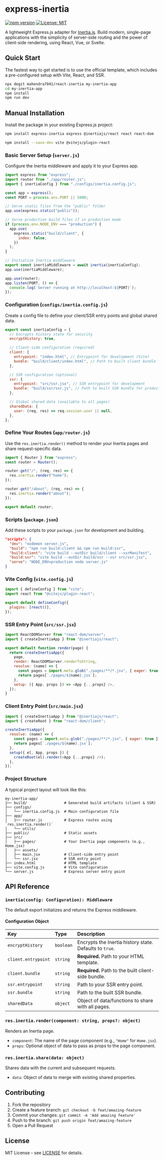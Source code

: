 # express-inertia

[![npm version](https://img.shields.io/npm/v/express-inertia)](https://www.npmjs.com/package/express-inertia)
[![License: MIT](https://img.shields.io/badge/License-MIT-yellow.svg)](https://opensource.org/licenses/MIT)

A lightweight Express.js adapter for [Inertia.js](https://inertiajs.com/). Build modern, single-page applications with the simplicity of server-side routing and the power of client-side rendering, using React, Vue, or Svelte.

## Quick Start

The fastest way to get started is to use the official template, which includes a pre-configured setup with Vite, React, and SSR.

```bash
npx degit mahendra7041/react-inertia my-inertia-app
cd my-inertia-app
npm install
npm run dev
```

## Manual Installation

Install the package in your existing Express.js project:

```bash
npm install express-inertia express @inertiajs/react react react-dom

npm install --save-dev vite @vitejs/plugin-react
```

### Basic Server Setup (`server.js`)

Configure the Inertia middleware and apply it to your Express app.

```javascript
import express from "express";
import router from "./app/router.js";
import { inertiaConfig } from "./configs/inertia.config.js";

const app = express();
const PORT = process.env.PORT || 5000;

// Serve static files from the "public" folder
app.use(express.static("public"));

// Serve production build files if in production mode
if (process.env.NODE_ENV === "production") {
  app.use(
    express.static("build/client", {
      index: false,
    })
  );
}

// Initialize Inertia middleware
export const inertiaMiddleware = await inertia(inertiaConfig);
app.use(inertiaMiddleware);

app.use(router);
app.listen(PORT, () => {
  console.log(`Server running at http://localhost:${PORT}`);
});
```

### Configuration (`configs/inertia.config.js`)

Create a config file to define your client/SSR entry points and global shared data.

```javascript
export const inertiaConfig = {
  // Encrypts history state for security
  encryptHistory: true,

  // Client-side configuration (required)
  client: {
    entrypoint: "index.html", // Entrypoint for development (Vite)
    bundle: "build/client/index.html", // Path to built client bundle for production
  },

  // SSR configuration (optional)
  ssr: {
    entrypoint: "src/ssr.jsx", // SSR entrypoint for development
    bundle: "build/ssr/ssr.js", // Path to built SSR bundle for production
  },

  // Global shared data (available to all pages)
  sharedData: {
    user: (req, res) => req.session.user || null,
  },
};
```

### Define Your Routes (`app/router.js`)

Use the `res.inertia.render()` method to render your Inertia pages and share request-specific data.

```javascript
import { Router } from "express";
const router = Router();

router.get("/", (req, res) => {
  res.inertia.render("home");
});

router.get("/about", (req, res) => {
  res.inertia.render("about");
});

export default router;
```

### Scripts (`package.json`)

Add these scripts to your `package.json` for development and building.

```json
"scripts": {
  "dev": "nodemon server.js",
  "build": "npm run build:client && npm run build:ssr",
  "build:client": "vite build --outDir build/client --ssrManifest",
  "build:ssr": "vite build --outDir build/ssr --ssr src/ssr.jsx",
  "serve": "NODE_ENV=production node server.js"
}
```

### Vite Config (`vite.config.js`)

```javascript
import { defineConfig } from "vite";
import react from "@vitejs/plugin-react";

export default defineConfig({
  plugins: [react()],
});
```

### SSR Entry Point (`src/ssr.jsx`)

```javascript
import ReactDOMServer from "react-dom/server";
import { createInertiaApp } from "@inertiajs/react";

export default function render(page) {
  return createInertiaApp({
    page,
    render: ReactDOMServer.renderToString,
    resolve: (name) => {
      const pages = import.meta.glob("./pages/**/*.jsx", { eager: true });
      return pages[`./pages/${name}.jsx`];
    },
    setup: ({ App, props }) => <App {...props} />,
  });
}
```

### Client Entry Point (`src/main.jsx`)

```javascript
import { createInertiaApp } from "@inertiajs/react";
import { createRoot } from "react-dom/client";

createInertiaApp({
  resolve: (name) => {
    const pages = import.meta.glob("./pages/**/*.jsx", { eager: true });
    return pages[`./pages/${name}.jsx`];
  },
  setup({ el, App, props }) {
    createRoot(el).render(<App {...props} />);
  },
});
```

### Project Structure

A typical project layout will look like this:

```
my-inertia-app/
├── build/                 # Generated build artifacts (client & SSR)
├── configs/
│   └── inertia.config.js  # Main configuration file
├── app/
│   ├── router.js          # Express routes using `res.inertia.render()`
│   └── utils/
├── public/                # Static assets
├── src/
│   ├── pages/             # Your Inertia page components (e.g., Home.jsx)
│   ├── assets/
│   ├── main.jsx           # Client-side entry point
│   └── ssr.jsx            # SSR entry point
├── index.html             # HTML template
├── vite.config.js         # Vite configuration
└── server.js              # Express server entry point
```

## API Reference

### `inertia(config: Configuration): Middleware`

The default export initializes and returns the Express middleware.

#### Configuration Object

| Key                 | Type      | Description                                             |
| :------------------ | :-------- | :------------------------------------------------------ |
| `encryptHistory`    | `boolean` | Encrypts the Inertia history state. Defaults to `true`. |
| `client.entrypoint` | `string`  | **Required.** Path to your HTML template.               |
| `client.bundle`     | `string`  | **Required.** Path to the built client-side bundle.     |
| `ssr.entrypoint`    | `string`  | Path to your SSR entry point.                           |
| `ssr.bundle`        | `string`  | Path to the built SSR bundle.                           |
| `sharedData`        | `object`  | Object of data/functions to share with all pages.       |

### `res.inertia.render(component: string, props?: object)`

Renders an Inertia page.

- `component`: The name of the page component (e.g., `"Home"` for `Home.jsx`).
- `props`: Optional object of data to pass as props to the page component.

### `res.inertia.share(data: object)`

Shares data with the current and subsequent requests.

- `data`: Object of data to merge with existing shared properties.

## Contributing

1.  Fork the repository
2.  Create a feature branch: `git checkout -b feat/amazing-feature`
3.  Commit your changes: `git commit -m 'Add amazing feature'`
4.  Push to the branch: `git push origin feat/amazing-feature`
5.  Open a Pull Request

## License

MIT License - see [LICENSE](https://opensource.org/licenses/MIT) for details.
